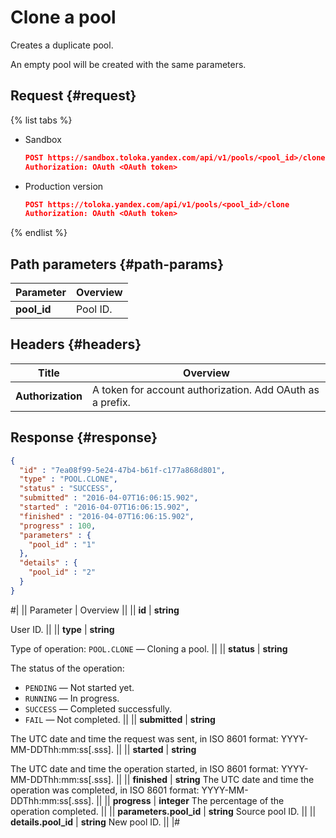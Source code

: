# Clone a pool

Creates a duplicate pool.

An empty pool will be created with the same parameters.

## Request {#request}

{% list tabs %}

- Sandbox

  ```json
  POST https://sandbox.toloka.yandex.com/api/v1/pools/<pool_id>/clone
  Authorization: OAuth <OAuth token>
  ```

- Production version

  ```json
  POST https://toloka.yandex.com/api/v1/pools/<pool_id>/clone
  Authorization: OAuth <OAuth token>
  ```

{% endlist %}

## Path parameters {#path-params}

Parameter | Overview
----- | -----
**pool_id** | Pool ID.


## Headers {#headers}

Title | Overview
----- | -----
**Authorization** | A token for account authorization. Add OAuth as a prefix.


## Response {#response}

```json
{
  "id" : "7ea08f99-5e24-47b4-b61f-c177a868d801",
  "type" : "POOL.CLONE",
  "status" : "SUCCESS",
  "submitted" : "2016-04-07T16:06:15.902",
  "started" : "2016-04-07T16:06:15.902",
  "finished" : "2016-04-07T16:06:15.902",
  "progress" : 100,
  "parameters" : {
    "pool_id" : "1"
  },
  "details" : {
    "pool_id" : "2"
  }
}
```

#|
|| Parameter | Overview ||
|| **id** | **string**

User ID. ||
|| **type** | **string**

Type of operation: `POOL.CLONE` — Cloning a pool. ||
|| **status** | **string**

The status of the operation:

- `PENDING` — Not started yet.
- `RUNNING` — In progress.
- `SUCCESS` — Completed successfully.
- `FAIL` — Not completed. ||
|| **submitted** | **string**

The UTC date and time the request was sent, in ISO 8601 format: YYYY-MM-DDThh:mm:ss[.sss]. ||
|| **started** | **string**

The UTC date and time the operation started, in ISO 8601 format: YYYY-MM-DDThh:mm:ss[.sss]. ||
|| **finished** | **string**
The UTC date and time the operation was completed, in ISO 8601 format: YYYY-MM-DDThh:mm:ss[.sss]. ||
|| **progress** | **integer**
The percentage of the operation completed. ||
|| **parameters.pool_id** | **string**
Source pool ID. ||
|| **details.pool_id** | **string**
New pool ID. ||
|#

